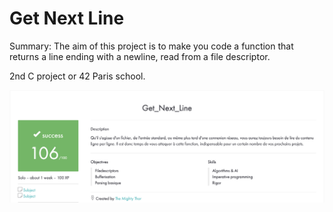 # Get Next Line

Summary: The aim of this project is to make you code a function that returns a line
ending with a newline, read from a file descriptor.

2nd C project or 42 Paris school. 

![Alt text](./Get_next_line.png?raw=true "Title")
